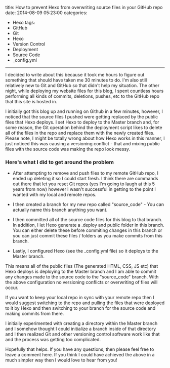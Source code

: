 title: How to prevent Hexo from overwriting source files in your GitHub repo
date: 2014-08-09 05:23:00
categories: 
- Hexo
tags:
- GitHub
- Git
- Hexo
- Version Control 
- Deployment 
- Source Code 
- _config.yml
---

I decided to write about this because it took me hours to figure out something that should have taken me 30 minutes to do. I'm also still relatively new to Git and GitHub so that didn't help my situation. The other night, while deploying my website files for this blog, I spent countless hours performing all kinds of commits, deletions, pushes, etc to the GitHub repo that this site is hosted in.  <!-- more -->

I initially got this blog up and running on Github in a few minutes, however, I noticed that the source files I pushed were getting replaced by the public files that Hexo deploys. I set Hexo to deploy to the Master branch and, for some reason, the Git operation behind the deployment script likes to delete all of the files in the repo and replace them with the newly created files. Please note, I might be totally wrong about how Hexo works in this manner, I just noticed this was causing a versioning conflict - that and mixing public files with the source code was making the repo look messy. 

### Here's what I did to get around the problem 

- After attempting to remove and push files to my remote GitHub repo, I ended up deleting it so I could start fresh. I think there are commands out there that let you reset Git repos (yes I'm going to laugh at this 5 years from now) however I wasn't successful in getting to the point I wanted with my local and remote repos. 

- I then created a branch for my new repo called "source_code" - You can actually name this branch anything you want. 

- I then committed all of the source code files for this blog to that branch. In addition, I let Hexo generate a .deploy and public folder in this branch. You can either delete these before commiting changes in this branch or you can just commit these files / folders as you make commits from this branch. 

- Lastly, I configured Hexo (see the _config.yml file) so it deploys to the Master branch. 

This means all of the public files (The generated HTML, CSS, JS etc) that Hexo deploys is deploying to the Master branch and I am able to commit any changes made to the source code to the "source_code" branch. With the above configuration no versioning conflicts or overwriting of files will occur. 

If you want to keep your local repo in sync with your remote repo then I would suggest switching to the repo and pulling the files that were deployed to it by Hexo and then switching to your branch for the source code and making commits from there. 

I initially experimented with creating a directory within the Master branch and I somehow thought I could initialize a branch inside of that directory and I then realized Git and other versioning control software work like that and the process was getting too complicated. 

Hopefully that helps. If you have any questions, then please feel free to leave a comment here. If you think I could have achieved the above in a much simpler way then I would love to hear from you! 
